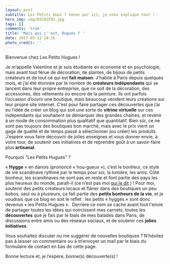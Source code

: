 ```yaml
---
layout: post
subtitle: Les Petits Quoi ? Venez par ici, je vous explique tout !
hero_img: img/DSC02592.jpg
tags: []
comments: 'true'
title: 'Mais qui c''est, Hugues ? '
date: 2017-05-12 18:16
photo_credit: ''
---
```



Bienvenue chez Les Petits Hugues !

Je m’appelle Valentine et je suis étudiante en économie et en psychologie, mais avant tout férue de décoration, de plantes, de bijoux de petits créateurs et de tout ce qui est **fait maison**. J’habite à Paris depuis quelques mois, et j’ai été étonnée par le nombre de **créateurs indépendants** qui se lancent dans leur propre entreprise, que ce soit de la décoration, des accessoires, des vêtements ou encore de la peinture. Ils ont parfois l’occasion d’ouvrir une boutique, mais beaucoup vendent leurs créations sur leur propre site internet. C’est pour faire partager ces découvertes que j’ai eu l’idée de créer un blog qui soit une sorte de **vitrine virtuelle** sur ces indépendants qui souhaitent se démarquer des grandes chaînes, et revenir à un mode de consommation plus qualitatif que quantitatif. Bien sûr, ce ne sont pas toujours des boutiques bon marché, mais avec le prix vient un gage de qualité et de temps passé à sélectionner (ou créer) les produits. J’espère vous faire découvrir de jolies enseignes et vous donner envie, à votre tour, de soutenir ces initiatives et de reprendre goût à un savoir-faire plus **artisanal**.

Pourquoi "Les Petits Hugues" ?

« **Hygge** » en danois (prononcé « hou-gueux »), c’est le bonheur, ce style de vie scandinave rythmé par le temps pour soi, la lumière, les amis. Côté bonheur, les scandinaves ne sont pas en reste et font partie des pays les plus heureux du monde, paraît-il (ce n’est pas moi <a href="http://www.lemonde.fr/europe/article/2017/03/21/la-norvege-pays-le-plus-heureux-du-monde_5098268_3214.html" class="">qui le dit</a> ) ! Pour moi, soutenir des petits créateurs locaux et flâner dans des boutiques un peu bobos, seul ou à plusieurs, ça fait partie des **petits bonheurs de la vie**, et je voudrais que ce blog en soit le reflet : les petits « hygges » sont donc devenus « les Petits Hugues ».  Derrière ce nom se cache avant tout l'envie de partager toutes les idées qui noircissent mes carnets, toutes les **découvertes** que je fais par le biais de mes balades dans Paris, de discussions entre amis ou des réseaux sociaux, et de soutenir ces **jolies initiatives**.

Vous souhaitez discuter ou me suggérer de nouvelles boutiques ? N’hésitez pas à laisser un commentaire ou à m’envoyer un mail par le biais du formulaire de contact en bas de cette page.

Bonne lecture et, je l’espère, bonne(s) découverte(s) !
